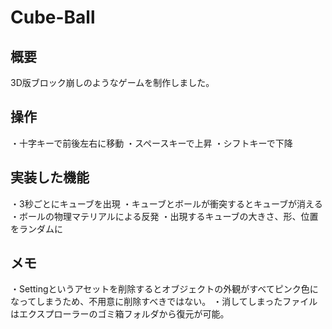 # Cube-Ball
## 概要
3D版ブロック崩しのようなゲームを制作しました。
## 操作
・十字キーで前後左右に移動
・スペースキーで上昇
・シフトキーで下降

## 実装した機能
・3秒ごとにキューブを出現
・キューブとボールが衝突するとキューブが消える
・ボールの物理マテリアルによる反発
・出現するキューブの大きさ、形、位置をランダムに

## メモ
・Settingというアセットを削除するとオブジェクトの外観がすべてピンク色になってしまうため、不用意に削除すべきではない。
・消してしまったファイルはエクスプローラーのゴミ箱フォルダから復元が可能。

